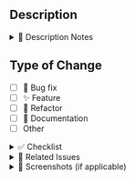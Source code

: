 ## Description

<!-- Brief summary of what this PR does -->

<details>
<summary>📝 Description Notes</summary>

### What changed?
<!-- Explain what you changed and why -->

### Why this change?
<!-- Provide context and reasoning -->

</details>

## Type of Change

- [ ] 🐛 Bug fix
- [ ] ✨ Feature
- [ ] 🔨 Refactor
- [ ] 📝 Documentation
- [ ] Other

<details>
<summary>✅ Checklist</summary>

- [ ] Self-reviewed my code
- [ ] Tests are passing
- [ ] Documentation updated (if needed)
- [ ] No breaking changes (or documented)

</details>

<details>
<summary>🔗 Related Issues</summary>

Closes #
Related to #

</details>

<details>
<summary>📸 Screenshots (if applicable)</summary>

<!-- Add screenshots or videos here -->

</details>
